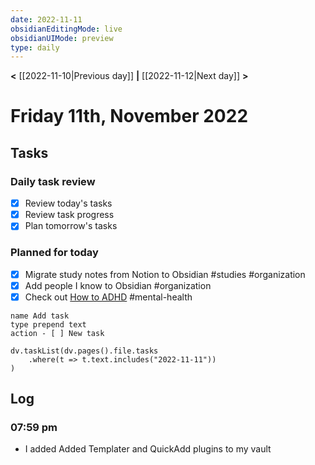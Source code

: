 ```yaml
---
date: 2022-11-11
obsidianEditingMode: live
obsidianUIMode: preview
type: daily
---
```


**<** [[2022-11-10|Previous day]] **|** [[2022-11-12|Next day]] **>**

# Friday 11th, November 2022

## Tasks

### Daily task review
- [x] Review today's tasks
- [x] Review task progress
- [x] Plan tomorrow's tasks

### Planned for today
- [x] Migrate study notes from Notion to Obsidian #studies #organization
- [x] Add people I know to Obsidian #organization
- [x] Check out [How to ADHD](https://www.youtube.com/channel/UC-nPM1_kSZf91ZGkcgy_95Q) #mental-health
```button
name Add task
type prepend text
action - [ ] New task
```

```dataviewjs
dv.taskList(dv.pages().file.tasks
	.where(t => t.text.includes("2022-11-11"))
)
```

## Log

### 07:59 pm
- I added Added Templater and QuickAdd plugins to my vault